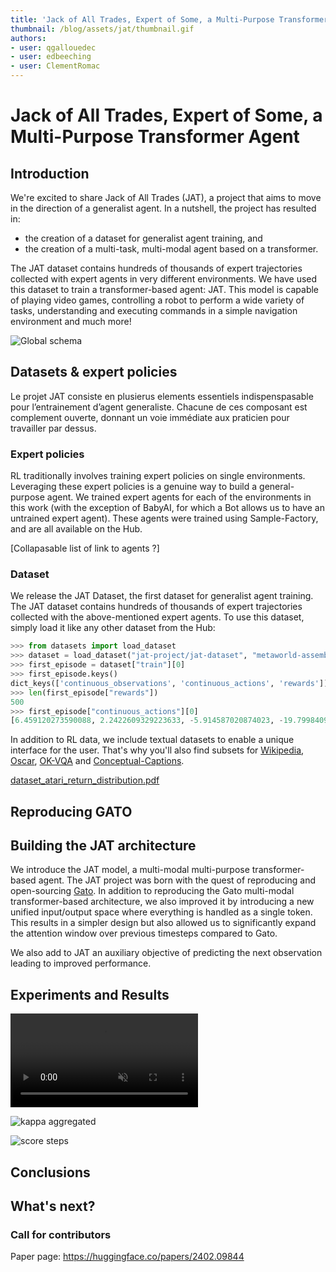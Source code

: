 ```yaml
---
title: 'Jack of All Trades, Expert of Some, a Multi-Purpose Transformer Agent'
thumbnail: /blog/assets/jat/thumbnail.gif
authors:
- user: qgallouedec
- user: edbeeching
- user: ClementRomac
---
```


# Jack of All Trades, Expert of Some, a Multi-Purpose Transformer Agent

## Introduction

We're excited to share Jack of All Trades (JAT), a project that aims to move in the direction of a generalist agent. In a nutshell, the project has resulted in:

- the creation of a dataset for generalist agent training, and
- the creation of a multi-task, multi-modal agent based on a transformer.

The JAT dataset contains hundreds of thousands of expert trajectories collected with expert agents in very different environments. We have used this dataset to train a transformer-based agent: JAT. This model is capable of playing video games, controlling a robot to perform a wide variety of tasks, understanding and executing commands in a simple navigation environment and much more!

<img src="https://huggingface.co/datasets/huggingface/documentation-images/resolve/refs%2Fpr%2F327/blog/jat/global_schema.gif" alt="Global schema"/>

## Datasets & expert policies

Le projet JAT consiste en plusierus elements essentiels indispenspasable pour l’entrainement d’agent generaliste. Chacune de ces composant est complement ouverte, donnant un voie immédiate aux praticien pour travailler par dessus.

### Expert policies

RL traditionally involves training expert policies on single environments. Leveraging these expert policies is a genuine way to build a general-purpose agent. We trained expert agents for each of the environments in this work (with the exception of BabyAI, for which a Bot allows us to have an untrained expert agent). These agents were trained using Sample-Factory, and are all available on the Hub.

[Collapasable list of link to agents ?]

### Dataset

We release the JAT Dataset, the first dataset for generalist agent training. The JAT dataset contains hundreds of thousands of expert trajectories collected with the above-mentioned expert agents. To use this dataset, simply load it like any other dataset from the Hub:

```python
>>> from datasets import load_dataset
>>> dataset = load_dataset("jat-project/jat-dataset", "metaworld-assembly")
>>> first_episode = dataset["train"][0]
>>> first_episode.keys()
dict_keys(['continuous_observations', 'continuous_actions', 'rewards'])
>>> len(first_episode["rewards"])
500
>>> first_episode["continuous_actions"][0]
[6.459120273590088, 2.2422609329223633, -5.914587020874023, -19.799840927124023]
```

In addition to RL data, we include textual datasets to enable a unique interface for the user. That's why you'll also find subsets for [Wikipedia](https://en.wikipedia.org/wiki/Wikipedia:Database_download), [Oscar](https://oscar-project.org), [OK-VQA](https://okvqa.allenai.org) and [Conceptual-Captions](https://ai.google.com/research/ConceptualCaptions/).

[dataset_atari_return_distribution.pdf](Jack%20of%20All%20Trades,%20Master%20of%20Some%202ec1606871e94b4abed0967bbe2c72d8/dataset_atari_return_distribution.pdf)


## Reproducing GATO

<!-- [Is a whole section really needed? See below] -->

## Building the JAT architecture

We introduce the JAT model, a multi-modal multi-purpose transformer-based agent. The JAT project was born with the quest of reproducing and open-sourcing [Gato](https://arxiv.org/abs/2205.06175). In addition to reproducing the Gato multi-modal transformer-based architecture, we also improved it by introducing a new unified input/output space where everything is handled as a single token. This results in a simpler design but also allowed us to significantly expand the attention window over previous timesteps compared to Gato.

<!-- [Schema] -->

We also add to JAT an auxiliary objective of predicting the next observation leading to improved performance.

## Experiments and Results

<video style="max-width: 100%; margin: auto;" autoplay loop muted playsinline src="https://huggingface.co/datasets/huggingface/documentation-images/raw/refs%2Fpr%2F327/blog/jat/jat_hf.mp4"></video>

![kappa aggregated](https://huggingface.co/datasets/huggingface/documentation-images/resolve/refs%2Fpr%2F328/blog/jat/kappa_aggregated.svg)

![score steps](https://huggingface.co/datasets/huggingface/documentation-images/resolve/refs%2Fpr%2F328/blog/jat/score_steps.svg)

## Conclusions

## What's next?

### Call for contributors

Paper page: https://huggingface.co/papers/2402.09844